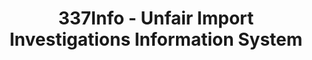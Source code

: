 ---
bigquery: https://console.cloud.google.com/bigquery?p=patents-public-data&d=usitc_investigations&page=dataset&project=sheets-management-319211
citation: US International Trade Commission 337Info Unfair Import Investigations Information
  System
contributors: US International Trade Comission
cost: None
description: US International Trade Commission 337Info Unfair Import Investigations
  Information System contains data on investigations done under Section 337. Section
  337 declares the infringement of certain statutory intellectual property rights
  and other forms of unfair competition in import trade to be unlawful practices.
  Most Section 337 investigations involve allegations of patent or registered trademark
  infringement.
documentation: FAQ and tutorial available on the site
last_edit: 04/12/2022, 14:24:57
location: https://pubapps2.usitc.gov/337external/
maintained_by: US International Trade Comission
schema_fields:
- teoIdIssueDate
- endDateMarkmanHearing
- actualEndDateEvidHear
- currentActiveALJ
- markmanHearing
- ouiiParticipation
- internalRemand
- respondent
- aljAssigned
- finalIdOnViolationDue
- issueDateOtherNonFinal
- scheduledStartDateEvidHear
- investigationType
- invUnfairAct
- trademarkNumbers
- targetDate
- htsNumbers
- scheduledEndDateEvidHear
- actualStartDateEvidHear
- lastUpdated
- title
- cafcAppeals
- docketNo
- teoIdDueDate
- teoReliefGranted
- dateOfPublicationFrNotice
- teoProceedingInvolved
- gcAttorney
- id
- investigationNo
- patentNumbers
- dateComplaintFiled
- patentNumber
- finalDetNoViolation
- ouiiAttorney
- copyrightNumbers
- finalIdOnViolationIssue
- startDateMarkmanHearing
- investigationTermDate
- publication_number
- finalDetViolation
- currentStatus
- dateCreated
- complainant
shortname: unfair_import_investigations
tags:
- import
- legal
- trade
timeframe: 2008-2021 (prior to 2008 downloadable as a JSON file)
title: 337Info - Unfair Import Investigations Information System
uuid: 2721f5ec-e599-4890-9265-9706719fc71e
---